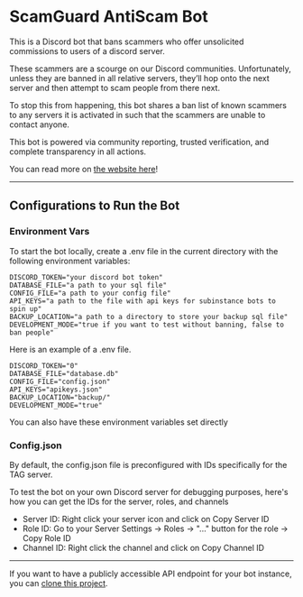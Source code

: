 # ScamGuard AntiScam Bot

This is a Discord bot that bans scammers who offer unsolicited commissions to users of a discord server.

These scammers are a scourge on our Discord communities. Unfortunately, unless they are banned in all relative servers, they’ll hop onto the next server and then attempt to scam people from there next.

To stop this from happening, this bot shares a ban list of known scammers to any servers it is activated in such that the scammers are unable to contact anyone.

This bot is powered via community reporting, trusted verification, and complete transparency in all actions.

You can read more on [the website here](https://scamguard.app/)!

---

## Configurations to Run the Bot

### Environment Vars

To start the bot locally, create a .env file in the current directory with the following environment variables:

```
DISCORD_TOKEN="your discord bot token"  
DATABASE_FILE="a path to your sql file"  
CONFIG_FILE="a path to your config file"  
API_KEYS="a path to the file with api keys for subinstance bots to spin up"
BACKUP_LOCATION="a path to a directory to store your backup sql file"  
DEVELOPMENT_MODE="true if you want to test without banning, false to ban people"  
```

Here is an example of a .env file.

```
DISCORD_TOKEN="0"  
DATABASE_FILE="database.db"  
CONFIG_FILE="config.json"
API_KEYS="apikeys.json"    
BACKUP_LOCATION="backup/"  
DEVELOPMENT_MODE="true"  
```

You can also have these environment variables set directly

### Config.json

By default, the config.json file is preconfigured with IDs specifically for the TAG server.

To test the bot on your own Discord server for debugging purposes, here's how you can get the IDs for the server, roles, and channels

- Server ID: Right click your server icon and click on Copy Server ID
- Role ID: Go to your Server Settings -> Roles -> "..." button for the role -> Copy Role ID
- Channel ID: Right click the channel and click on Copy Channel ID

---

If you want to have a publicly accessible API endpoint for your bot instance, you can [clone this project](https://github.com/SocksTheWolf/AntiScamBotAPI).
